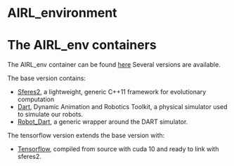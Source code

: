 AIRL_environment
============



# The AIRL_env containers

The AIRL_env container can be found [here](https://cloud.sylabs.io/library/_container/5d14ffc961e2655558b3b082#container-top)
Several versions are available. 

The base version contains:
- [Sferes2](https://github.com/sferes2/sferes2), a lightweight, generic C++11 framework for evolutionary computation
- [Dart](https://dartsim.github.io/), Dynamic Animation and Robotics Toolkit, a physical simulator used to simulate our robots. 
- [Robot_Dart](https://github.com/resibots/robot_dart), a generic wrapper around the DART simulator.

The tensorflow version extends the base version with:
- [Tensorflow](https://www.tensorflow.org/), compiled from source with cuda 10 and ready to link with sferes2. 
